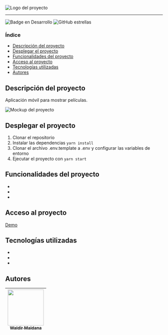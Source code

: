 ![Logo del proyecto](ubicación)

<hr />

![Badge en Desarrollo](https://img.shields.io/badge/Estado-En%20desarrollo-green)
![GitHub estrellas](https://img.shields.io/github/stars/zidjian?style=social)

### Índice

-   [Descripción del proyecto](#Descripción-del-proyecto)
-   [Desplegar el proyecto](#Desplegar-el-proyecto)
-   [Funcionalidades del proyecto](#Funcionalidades-del-proyecto)
-   [Acceso al proyecto](#Acceso-al-proyecto)
-   [Tecnologías utilizadas](#Tecnologías-utilizadas)
-   [Autores](#Autores)

## Descripción del proyecto

Aplicación móvil para mostrar películas.

![Mockup del proyecto](ubicación)

## Desplegar el proyecto

1. Clonar el repositorio
2. Instalar las dependencias `yarn install`
3. Clonar el archivo .env.template a .env y configurar las variables de entorno
4. Ejecutar el proyecto con `yarn start`

## Funcionalidades del proyecto

-
-
-

## Acceso al proyecto

[Demo](enlace)

## Tecnologías utilizadas

-
-
-

## Autores

| [<img src='https://www.github.com/zidjian.png' width=115><br><sub>Waldir Maidana </sub>](https://github.com/zidjian) |
| :------------------------------------------------------------------------------------------------------------------: |
